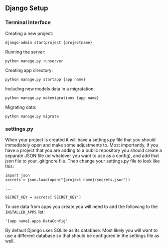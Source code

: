 ## Django Setup

### Terminal Interface

Creating a new project:

`django-admin startproject {projectname}`

Running the server:

`python manage.py runserver`

Creating app directory:

`python manage.py startapp {app name}`

Including new models data in a migratation:

`python manage.py makemigrations {app name}`

Migrating data:

`python manage.py migrate`

### settings.py

When your project is created it will have a settings.py file that you should immediately open and make some adjustments to. Most importantly, if you have a project that you are adding to a public repository you should create a separate JSON file (or whatever you want to use as a config), and add that json file to your .gitignore file. Then change your settings.py file to look like this:

```
import json
secrets = json.load(open("{project name}/secrets.json"))

...

SECRET_KEY = secrets['SECRET_KEY']

```

To use data from apps you create you will need to add the following to the `INSTALLED_APPS` list:

`'{app name}.apps.DataConfig'`

By default Django uses SQLite as its database. Most likely you will want to use a different database so that should be configured in the settings file as well.

